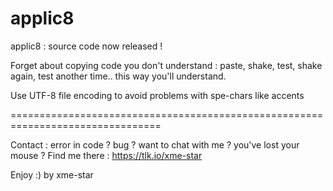 # applic8

applic8 : source code now released !

Forget about copying code you don't understand : paste, shake, test, shake again, test another time.. this way you'll understand.

Use UTF-8 file encoding to avoid problems with spe-chars like accents

================================================================================

Contact :
error in code ? bug ? want to chat with me ? you've lost your mouse ?
Find me there : https://tlk.io/xme-star

Enjoy :)
by xme-star
